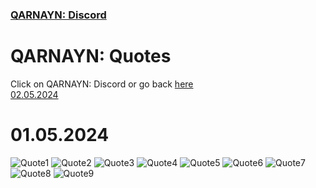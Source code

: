 <link rel="icon" href="https://demerci.github.io/qarnayn/favicon.ico">

### [QARNAYN: Discord](https://dhulqarnayn.github.io/qarnayn/DISCORD.html)

# QARNAYN: Quotes
Click on QARNAYN: Discord or go back [here](https://dhulqarnayn.github.io/qarnayn/)     
[02.05.2024](02052024/02052024.md)

# 01.05.2024
![Quote1](quote1.jpg)
![Quote2](quote2.jpg)
![Quote3](quote3.png)
![Quote4](quote4.png)
![Quote5](quote5.jpg)
![Quote6](quote6.jpg)
![Quote7](quote7.jpg)
![Quote8](quote8.png)
![Quote9](quote9.png)
